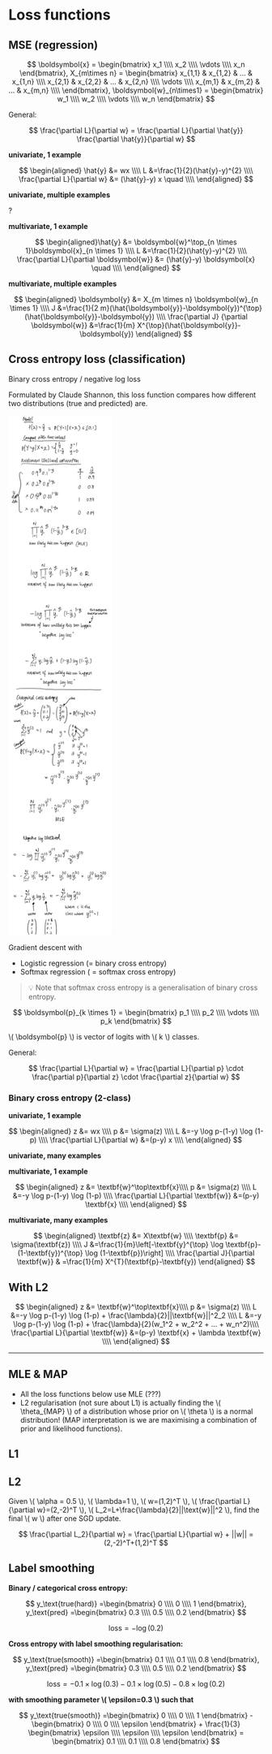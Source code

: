 # Loss functions

<!-- toc -->

## MSE (regression)

$$
\boldsymbol{x} = 
\begin{bmatrix}
x_1 \\\\
x_2 \\\\
\vdots \\\\
x_n
\end{bmatrix}, 
X_{m\times n} = 
\begin{bmatrix}
x_{1,1} & x_{1,2} & ... & x_{1,n} \\\\
x_{2,1} & x_{2,2} & ... & x_{2,n} \\\\
\vdots \\\\
x_{m,1} & x_{m,2} & ... & x_{m,n} \\\\
\end{bmatrix}, 
\boldsymbol{w}_{n\times1} = 
\begin{bmatrix}
w_1 \\\\
w_2 \\\\
\vdots \\\\
w_n
\end{bmatrix}
$$

General:

$$
\frac{\partial L}{\partial w} = \frac{\partial L}{\partial \hat{y}} \frac{\partial \hat{y}}{\partial w}
$$

**univariate, 1 example**

$$
\begin{aligned}
    \hat{y} &= wx \\\\
    L &=\frac{1}{2}(\hat{y}-y)^{2} \\\\
    \frac{\partial L}{\partial w} &= (\hat{y}-y) x \quad \\\\
\end{aligned}
$$

**univariate, multiple examples**

?

**multivariate, 1 example**

$$
\begin{aligned}\hat{y} &= \boldsymbol{w}^\top_{n \times 1}\boldsymbol{x}_{n \times 1} \\\\ L &=\frac{1}{2}(\hat{y}-y)^{2} \\\\ \frac{\partial L}{\partial \boldsymbol{w}} &= (\hat{y}-y) \boldsymbol{x} \quad \\\\ \end{aligned}
$$

**multivariate, multiple examples**

$$
\begin{aligned}
    \boldsymbol{y} &= X_{m \times n} \boldsymbol{w}_{n \times 1} \\\\
    J &=\frac{1}{2 m}(\hat{\boldsymbol{y}}-\boldsymbol{y})^{\top}(\hat{\boldsymbol{y}}-\boldsymbol{y}) \\\\
    \frac{\partial J} {\partial \boldsymbol{w}} &=\frac{1}{m} X^{\top}(\hat{\boldsymbol{y}}-\boldsymbol{y})
\end{aligned}
$$

## Cross entropy loss (classification)

Binary cross entropy / negative log loss

Formulated by Claude Shannon, this loss function compares how different two distributions (true and predicted) are.


![Cross entropy](./loss-regularisation-01.png)

Gradient descent with

- Logistic regression (= binary cross entropy)
- Softmax regression ( = softmax cross entropy)

> 💡 Note that softmax cross entropy is a generalisation of binary cross entropy.

$$
\boldsymbol{p}_{k \times 1} = 
\begin{bmatrix}
p_1 \\\\
p_2 \\\\
\vdots \\\\
p_k
\end{bmatrix}
$$

\\( \boldsymbol{p} \\) is vector of logits with \\( k \\) classes.

General:

$$
\frac{\partial L}{\partial w} 
= \frac{\partial L}{\partial p} \cdot \frac{\partial p}{\partial z} \cdot \frac{\partial z}{\partial w}
$$

### Binary cross entropy (2-class)

**univariate, 1 example**

$$
\begin{aligned}
    z &= wx \\\\
    p &= \sigma(z) \\\\
    L &=-y \log p-(1-y) \log (1-p) \\\\
    \frac{\partial L}{\partial w} &=(p-y) x \\\\
\end{aligned}
$$

**univariate, many examples**

**multivariate, 1 example**

$$
\begin{aligned}
    z &= \textbf{w}^\top\textbf{x}\\\\ 
    p &= \sigma(z) \\\\
    L &=-y \log p-(1-y) \log (1-p) \\\\
    \frac{\partial L}{\partial \textbf{w}} &=(p-y) \textbf{x} \\\\
\end{aligned}
$$

**multivariate, many examples**

$$
\begin{aligned}
    \textbf{z} &= X\textbf{w} \\\\
    \textbf{p} &= \sigma(\textbf{z}) \\\\
    J &=\frac{1}{m}\left[-\textbf{y}^{\top} \log \textbf{p}-(1-\textbf{y})^{\top} \log (1-\textbf{p})\right] \\\\
    \frac{\partial J}{\partial \textbf{w}} & =\frac{1}{m} X^{T}(\textbf{p}-\textbf{y})
\end{aligned}
$$

## With L2

$$
\begin{aligned}
z &= \textbf{w}^\top\textbf{x}\\\\ 
p &= \sigma(z) \\\\
L &=-y \log p-(1-y) \log (1-p) + \frac{\lambda}{2}||\textbf{w}||^2_2 \\\\
L &=-y \log p-(1-y) \log (1-p) + \frac{\lambda}{2}(w_1^2 + w_2^2 + ... + w_n^2)\\\\
\frac{\partial L}{\partial \textbf{w}} &=(p-y) \textbf{x} + \lambda \textbf{w} \\\\
\end{aligned}
$$

---

## MLE & MAP

- All the loss functions below use MLE (???)
- L2 regularisation (not sure about L1) is actually finding the \\( \theta_{MAP} \\) of a distribution whose prior on \\( \theta \\) is a normal distribution! (MAP interpretation is we are maximising a combination of prior and likelihood functions).

## L1

## L2

Given \\( \alpha = 0.5 \\), \\( \lambda=1 \\), \\( w=(1,2)^T \\), \\( \frac{\partial L}{\partial w}=(2,-2)^T \\), \\( L_2=L+\frac{\lambda}{2}||\text{w}||^2 \\), find the final \\( w \\) after one SGD update.

$$
\frac{\partial L_2}{\partial w} = \frac{\partial L}{\partial w} + ||w|| = (2,-2)^T+(1,2)^T
$$

## Label smoothing

**Binary / categorical cross entropy:**

$$
y_\text{true(hard)} =\begin{bmatrix}
0 \\\\
0 \\\\
1
\end{bmatrix}, y_\text{pred} =\begin{bmatrix}
0.3 \\\\
0.5 \\\\
0.2
\end{bmatrix}
$$

$$
\text{loss}=-\log(0.2)
$$

**Cross entropy with label smoothing regularisation:**

$$
y_\text{true(smooth)} =\begin{bmatrix}
0.1 \\\\
0.1 \\\\
0.8
\end{bmatrix}, y_\text{pred} =\begin{bmatrix}
0.3 \\\\
0.5 \\\\
0.2
\end{bmatrix}
$$

$$
\text{loss}=-0.1 \times \log(0.3)  -0.1 \times \log(0.5) -0.8 \times \log(0.2)
$$

**with smoothing parameter \\( \epsilon=0.3 \\) such that**

$$
y_\text{true(smooth)} =\begin{bmatrix}
0 \\\\
0 \\\\
1
\end{bmatrix} - \begin{bmatrix}
0 \\\\
0 \\\\
\epsilon
\end{bmatrix} + \frac{1}{3} \begin{bmatrix}
\epsilon \\\\
\epsilon \\\\
\epsilon
\end{bmatrix} = \begin{bmatrix}
0.1 \\\\
0.1 \\\\
0.8
\end{bmatrix}
$$

